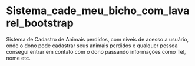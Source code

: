 # Sistema_cade_meu_bicho_com_lavarel_bootstrap
Sistema de Cadastro de Animais perdidos, com níveis de acesso a usuário, onde o dono pode cadastrar seus animais perdidos e qualquer pessoa consegui entrar em contato com o dono passando informações como Tel, nome etc. 
